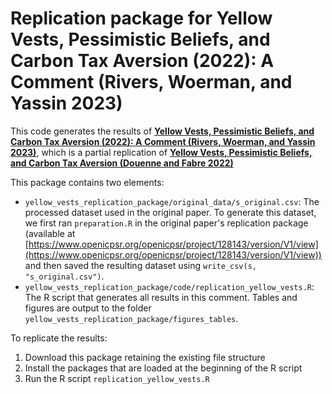 # Replication package for Yellow Vests, Pessimistic Beliefs, and Carbon Tax Aversion (2022): A Comment (Rivers, Woerman, and Yassin 2023)

This code generates the results of [**Yellow Vests, Pessimistic Beliefs, and Carbon Tax Aversion (2022): A Comment (Rivers, Woerman, and Yassin 2023)**](https://www.rwi-essen.de/en/i4r-discussion-papers-series-1/yellow-vests-pessimistic-beliefs-and-carbon-tax-23090701), which is a partial replication of [**Yellow Vests, Pessimistic Beliefs, and Carbon Tax Aversion (Douenne and Fabre 2022)**](https://www.aeaweb.org/articles?id=10.1257/pol.20200092)

This package contains two elements:
* `yellow_vests_replication_package/original_data/s_original.csv`: The processed dataset used in the original paper. To generate this dataset, we first ran `preparation.R` in the original paper's replication package (available at [https://www.openicpsr.org/openicpsr/project/128143/version/V1/view](https://www.openicpsr.org/openicpsr/project/128143/version/V1/view)) and then saved the resulting dataset using `write_csv(s, "s_original.csv")`.
* `yellow_vests_replication_package/code/replication_yellow_vests.R`: The R script that generates all results in this comment. Tables and figures are output to the folder `yellow_vests_replication_package/figures_tables`.

To replicate the results:
1. Download this package retaining the existing file structure
2. Install the packages that are loaded at the beginning of the R script 
3. Run the R script `replication_yellow_vests.R`